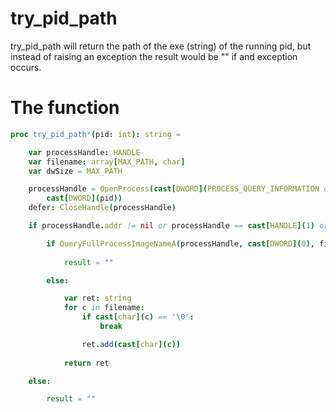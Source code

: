 # try_pid_path

try_pid_path will return the path of the exe (string) of the running pid, but instead of raising an exception the result would be "" if and exception occurs.

# The function
```nim
proc try_pid_path*(pid: int): string =

    var processHandle: HANDLE
    var filename: array[MAX_PATH, char]
    var dwSize = MAX_PATH

    processHandle = OpenProcess(cast[DWORD](PROCESS_QUERY_INFORMATION or PROCESS_VM_READ), FALSE, 
        cast[DWORD](pid))
    defer: CloseHandle(processHandle)

    if processHandle.addr != nil or processHandle == cast[HANDLE](1) or processHandle == cast[HANDLE](NULL):

        if QueryFullProcessImageNameA(processHandle, cast[DWORD](0), filename, cast[PDWORD](dwSize.addr)) == FALSE:
            
            result = ""

        else:

            var ret: string
            for c in filename:
                if cast[char](c) == '\0':
                    break

                ret.add(cast[char](c))
            
            return ret

    else:

        result = ""
```